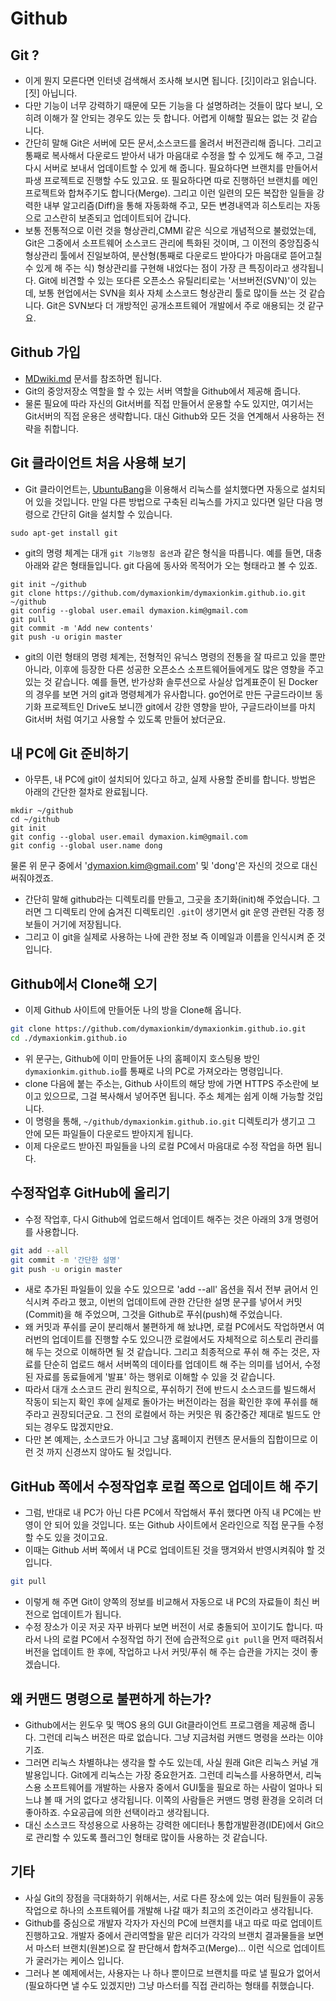 # Github

## Git ?
* 이게 뭔지 모른다면 인터넷 검색해서 조사해 보시면 됩니다.  [깃]이라고 읽습니다.  [짓] 아닙니다.
* 다만 기능이 너무 강력하기 때문에 모든 기능을 다 설명하려는 것들이 많다 보니, 오히려 이해가 잘 안되는 경우도 있는 듯 합니다.  어렵게 이해할 필요는 없는 것 같습니다.
* 간단히 말해 Git은 서버에 모든 문서,소스코드를 올려서 버전관리해 줍니다.  그리고 통째로 복사해서 다운로드 받아서 내가 마음대로 수정을 할 수 있게도 해 주고, 그걸 다시 서버로 보내서 업데이트할 수 있게 해 줍니다.  필요하다면 브랜치를 만들어서 파생 프로젝트로 진행할 수도 있고요.  또 필요하다면 따로 진행하던 브랜치를 메인 프로젝트와 합쳐주기도 합니다(Merge).  그리고 이런 일련의 모든 복잡한 일들을 강력한 내부 알고리즘(Diff)을 통해 자동화해 주고, 모든 변경내역과 히스토리는 자동으로 고스란히 보존되고 업데이트되어 갑니다.
* 보통 전통적으로 이런 것을 형상관리,CMMI 같은 식으로 개념적으로 불렀었는데, Git은 그중에서 소프트웨어 소스코드 관리에 특화된 것이며, 그 이전의 중앙집중식 형상관리 툴에서 진일보하여, 분산형(통째로 다운로드 받아다가 마음대로 뜯어고칠 수 있게 해 주는 식) 형상관리를 구현해 내었다는 점이 가장 큰 특징이라고 생각됩니다.  Git에 비견할 수 있는 또다른 오픈소스 유틸리티로는 '서브버전(SVN)'이 있는데, 보통 현업에서는 SVN을 회사 자체 소스코드 형상관리 툴로 많이들 쓰는 것 같습니다.  Git은 SVN보다 더 개방적인 공개소프트웨어 개발에서 주로 애용되는 것 같구요.

## Github 가입
* [MDwiki.md](MDwiki.md) 문서를 참조하면 됩니다.
* Git의 중앙저장소 역할을 할 수 있는 서버 역할을 Github에서 제공해 줍니다.
* 물론 필요에 따라 자신의 Git서버를 직접 만들어서 운용할 수도 있지만, 여기서는 Git서버의 직접 운용은 생략합니다.  대신 Github와 모든 것을 연계해서 사용하는 전략을 취합니다.

## Git 클라이언트 처음 사용해 보기
* Git 클라이언트는, [UbuntuBang](https://github.com/dymaxionkim/UbuntuBang)을 이용해서 리눅스를 설치했다면 자동으로 설치되어 있을 것입니다.  만일 다른 방법으로 구축된 리눅스를 가지고 있다면 일단 다음 명령으로 간단히 Git을 설치할 수 있습니다.
```
sudo apt-get install git
```
* git의 명령 체계는 대개 `git 기능명칭 옵션`과 같은 형식을 따릅니다.  예를 들면, 대충 아래와 같은 형태들입니다.  git 다음에 동사와 목적어가 오는 형태라고 볼 수 있죠.
```
git init ~/github
git clone https://github.com/dymaxionkim/dymaxionkim.github.io.git ~/github
git config --global user.email dymaxion.kim@gmail.com
git pull
git commit -m 'Add new contents'
git push -u origin master
```
* git의 이런 형태의 명령 체계는, 전형적인 유닉스 명령의 전통을 잘 따르고 있을 뿐만 아니라, 이후에 등장한 다른 성공한 오픈소스 소프트웨어들에게도 많은 영향을 주고 있는 것 같습니다.  예를 들면, 반가상화 솔루션으로 사실상 업계표준이 된 Docker의 경우를 보면 거의 git과 명령체계가 유사합니다.  go언어로 만든 구글드라이브 동기화 프로젝트인 Drive도 보니깐 git에서 강한 영향을 받아, 구글드라이브를 마치 Git서버 처럼 여기고 사용할 수 있도록 만들어 놨더군요.

## 내 PC에 Git 준비하기
* 아무튼, 내 PC에 git이 설치되어 있다고 하고, 실제 사용할 준비를 합니다.  방법은 아래의 간단한 절차로 완료됩니다.
```
mkdir ~/github
cd ~/github
git init
git config --global user.email dymaxion.kim@gmail.com
git config --global user.name dong
```
물론 위 문구 중에서 'dymaxion.kim@gmail.com' 및 'dong'은 자신의 것으로 대신 써줘야겠죠.
* 간단히 말해 github라는 디렉토리를 만들고, 그곳을 초기화(init)해 주었습니다.  그러면 그 디렉토리 안에 숨겨진 디렉토리인 `.git`이 생기면서 git 운영 관련된 각종 정보들이 거기에 저장됩니다.
* 그리고 이 git을 실제로 사용하는 나에 관한 정보 즉 이메일과 이름을 인식시켜 준 것입니다.

## Github에서 Clone해 오기
* 이제 Github 사이트에 만들어둔 나의 방을 Clone해 옵니다.
```bash
git clone https://github.com/dymaxionkim/dymaxionkim.github.io.git
cd ./dymaxionkim.github.io
```
* 위 문구는, Github에 이미 만들어둔 나의 홈페이지 호스팅용 방인 `dymaxionkim.github.io`를 통째로 나의 PC로 가져오라는 명령입니다.
* clone 다음에 붙는 주소는, Github 사이트의 해당 방에 가면 HTTPS 주소란에 보이고 있으므로, 그걸 복사해서 넣어주면 됩니다.  주소 체계는 쉽게 이해 가능할 것입니다.
* 이 명령을 통해, `~/github/dymaxionkim.github.io.git` 디렉토리가 생기고 그 안에 모든 파일들이 다운로드 받아지게 됩니다.
* 이제 다운로드 받아진 파일들을 나의 로컬 PC에서 마음대로 수정 작업을 하면 됩니다.

## 수정작업후 GitHub에 올리기
* 수정 작업후, 다시 Github에 업로드해서 업데이트 해주는 것은 아래의 3개 명령어를 사용합니다.
```bash
git add --all
git commit -m '간단한 설명'
git push -u origin master
```
* 새로 추가된 파일들이 있을 수도 있으므로 'add --all' 옵션을 줘서 전부 긁어서 인식시켜 주라고 했고, 이번의 업데이트에 관한 간단한 설명 문구를 넣어서 커밋(Commit)을 해 주었으며, 그것을 Github로 푸쉬(push)해 주었습니다.
* 왜 커밋과 푸쉬를 굳이 분리해서 불편하게 해 놨냐면, 로컬 PC에서도 작업하면서 여러번의 업데이트를 진행할 수도 있으니깐 로컬에서도 자체적으로 히스토리 관리를 해 두는 것으로 이해하면 될 것 같습니다.  그리고 최종적으로 푸쉬 해 주는 것은, 자료를 단순히 업로드 해서 서버쪽의 데이타를 업데이트 해 주는 의미를 넘어서, 수정된 자료를 동료들에게 '발표' 하는 행위로 이해할 수 있을 것 같습니다.
* 따라서 대개 소스코드 관리 원칙으로, 푸쉬하기 전에 반드시 소스코드를 빌드해서 작동이 되는지 확인 후에 실제로 돌아가는 버전이라는 점을 확인한 후에 푸쉬를 해 주라고 권장되더군요.  그 전의 로컬에서 하는 커밋은 뭐 중간중간 제대로 빌드도 안되는 경우도 많겠지만요.
* 다만 본 예제는, 소스코드가 아니고 그냥 홈페이지 컨텐츠 문서들의 집합이므로 이런 것 까지 신경쓰지 않아도 될 것입니다.

## GitHub 쪽에서 수정작업후 로컬 쪽으로 업데이트 해 주기
* 그럼, 반대로 내 PC가 아닌 다른 PC에서 작업해서 푸쉬 했다면 아직 내 PC에는 반영이 안 되어 있을 것입니다.  또는 Github 사이트에서 온라인으로 직접 문구들 수정할 수도 있을 것이고요.
* 이때는 Github 서버 쪽에서 내 PC로 업데이트된 것을 땡겨와서 반영시켜줘야 할 것입니다.
```bash
git pull
```
* 이렇게 해 주면 Git이 양쪽의 정보를 비교해서 자동으로 내 PC의 자료들이 최신 버전으로 업데이트가 됩니다.
* 수정 장소가 이곳 저곳 자꾸 바뀌다 보면 버전이 서로 충돌되어 꼬이기도 합니다.  따라서 나의 로컬 PC에서 수정작업 하기 전에 습관적으로 `git pull`을 먼저 때려줘서 버전을 업데이트 한 후에, 작업하고 나서 커밋/푸쉬 해 주는 습관을 가지는 것이 좋겠습니다.

## 왜 커맨드 명령으로 불편하게 하는가?
* Github에서는 윈도우 및 맥OS 용의 GUI Git클라이언트 프로그램을 제공해 줍니다.  그런데 리눅스 버전은 따로 없습니다.  그냥 지금처럼 커맨드 명령을 쓰라는 이야기죠.
* 그러면 리눅스 차별하냐는 생각을 할 수도 있는데, 사실 원래 Git은 리눅스 커널 개발용입니다.  Git에게 리눅스는 가장 중요한거죠.  그런데 리눅스를 사용하면서, 리눅스용 소프트웨어를 개발하는 사용자 중에서 GUI툴을 필요로 하는 사람이 얼마나 되느냐 볼 때 거의 없다고 생각됩니다.  이쪽의 사람들은 커맨드 명령 환경을 오히려 더 좋아하죠. 수요공급에 의한 선택이라고 생각됩니다.
* 대신 소스코드 작성용으로 사용하는 강력한 에디터나 통합개발환경(IDE)에서 Git으로 관리할 수 있도록 플러그인 형태로 많이들 사용하는 것 같습니다.

## 기타
* 사실 Git의 장점을 극대화하기 위해서는, 서로 다른 장소에 있는 여러 팀원들이 공동작업으로 하나의 소프트웨어를 개발해 나갈 때가 최고의 조건이라고 생각됩니다.
* Github를 중심으로 개발자 각자가 자신의 PC에 브랜치를 내고 따로 따로 업데이트 진행하고요.  개발자 중에서 관리역할을 맡은 리더가 각각의 브랜치 결과물들을 보면서 마스터 브랜치(원본)으로 잘 판단해서 합쳐주고(Merge)...  이런 식으로 업데이트가 굴러가는 케이스 입니다.
* 그러나 본 예제에서는, 사용자는 나 하나 뿐이므로 브랜치를 따로 낼 필요가 없어서(필요하다면 낼 수도 있겠지만) 그냥 마스터를 직접 관리하는 형태를 취했습니다.






